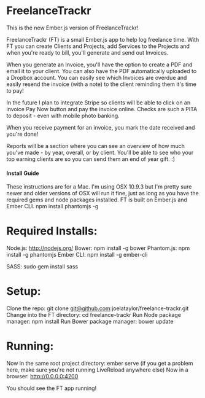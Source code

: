 FreelanceTrackr
================

This is the new Ember.js version of FreelanceTrackr!

FreelanceTrackr (FT) is a small Ember.js app to help log freelance time. With FT you can create Clients and Projects, add Services to the Projects and when you're ready to bill, you'll generate and send out Invoices.

When you generate an Invoice, you'll have the option to create a PDF and email it to your client. You can also have the PDF automatically uploaded to a Dropbox account. You can easily see which Invoices are overdue and easily resend the invoice (with a note) to the client reminding them it's time to pay!

In the future I plan to integrate Stripe so clients will be able to click on an invoice Pay Now button and pay the invoice online. Checks are such a PITA to deposit - even with mobile photo banking.

When you receive payment for an invoice, you mark the date received and you're done!

Reports will be a section where you can see an overview of how much you've made - by year, overall, or by client. You'll be able to see who your top earning clients are so you can send them an end of year gift. :)


#### Install Guide
These instructions are for a Mac. I'm using OSX 10.9.3 but I'm pretty sure newer and older versions of OSX will run it fine, just as long as you have the required gems and node packages installed. FT is built on Ember.js and Ember CLI. npm install phantomjs -g

# Required Installs:
Node.js: http://nodejs.org/
Bower: npm install -g bower
Phantom.js: npm install -g phantomjs
Ember CLI: npm install -g ember-cli

SASS: sudo gem install sass

# Setup:
Clone the repo: git clone git@github.com:joelataylor/freelance-trackr.git
Change into the FT directory: cd freelance-trackr
Run Node package manager: npm install
Run Bower package manager: bower update

# Running:
Now in the same root project directory: ember serve
(if you get a problem here, make sure you're not running LiveReload anywhere else)
Now in a browser: http://0.0.0.0:4200

You should see the FT app running!
